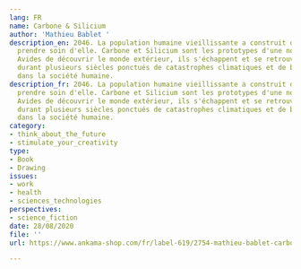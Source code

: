 ```yaml
---
lang: FR
name: Carbone & Silicium
author: 'Mathieu Bablet '
description_en: 2046. La population humaine vieillissante a construit des robots pour
  prendre soin d'elle. Carbone et Silicium sont les prototypes d'une nouvelle génération.
  Avides de découvrir le monde extérieur, ils s'échappent et se retrouvent séparés
  durant plusieurs siècles ponctués de catastrophes climatiques et de bouleversements
  dans la société humaine.
description_fr: 2046. La population humaine vieillissante a construit des robots pour
  prendre soin d'elle. Carbone et Silicium sont les prototypes d'une nouvelle génération.
  Avides de découvrir le monde extérieur, ils s'échappent et se retrouvent séparés
  durant plusieurs siècles ponctués de catastrophes climatiques et de bouleversements
  dans la société humaine.
category:
- think_about_the_future
- stimulate_your_creativity
type:
- Book
- Drawing
issues:
- work
- health
- sciences_technologies
perspectives:
- science_fiction
date: 28/08/2020
file: ''
url: https://www.ankama-shop.com/fr/label-619/2754-mathieu-bablet-carbone-silicium.html

---
```

